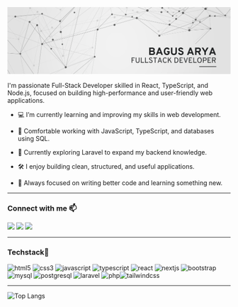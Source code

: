 <p align="center">
  <img src="assets/banner1.png" alt="banner" />
</p>


<!-- <h1 align="center">Hi👋, I’m Arya </h1> -->

<!-- ![Animasi](assets/animation1.gif) -->
<p align="">

I'm passionate Full-Stack Developer skilled in React, TypeScript, and Node.js,
focused on building high-performance and user-friendly web applications.


- 💻 I’m currently learning and improving my skills in web development.



- 🧠 Comfortable working with JavaScript, TypeScript, and databases using SQL.

- 🚀 Currently exploring Laravel to expand my backend knowledge.

- 🛠 I enjoy building clean, structured, and useful applications.

- 🎯 Always focused on writing better code and learning something new.

---

###  Connect with me 📫

<p>
  <a href="mailto:aryabagus453@gmail.com"><img src="https://img.shields.io/badge/Gmail-D14836?style=for-the-badge&logo=gmail&logoColor=white" /></a>
  <a href="www.linkedin.com/in/bagus-arya"><img src="https://img.shields.io/badge/LinkedIn-0077B5?style=for-the-badge&logo=linkedin&logoColor=white" /></a>
  <a href="https://open.spotify.com/user/31vvdulfhchm3tdcuxfbjt6regsm?si=b486190f803d40e7"><img src="https://img.shields.io/badge/Spotify-1DB954?style=for-the-badge&logo=spotify&logoColor=white" /></a>
</p>

---


### Techstack🚀


<p align=""> <img src="https://cdn.jsdelivr.net/gh/devicons/devicon/icons/html5/html5-original.svg" height="40" alt="html5"/> <img src="https://cdn.jsdelivr.net/gh/devicons/devicon/icons/css3/css3-original.svg" height="40" alt="css3"/> <img src="https://cdn.jsdelivr.net/gh/devicons/devicon/icons/javascript/javascript-original.svg" height="40" alt="javascript"/> <img src="https://cdn.jsdelivr.net/gh/devicons/devicon/icons/typescript/typescript-original.svg" height="40" alt="typescript"/> <img src="https://cdn.jsdelivr.net/gh/devicons/devicon/icons/react/react-original.svg" height="40" alt="react"/> <img src="https://cdn.jsdelivr.net/gh/devicons/devicon/icons/nextjs/nextjs-original.svg" height="40" alt="nextjs"/> <img src="https://cdn.jsdelivr.net/gh/devicons/devicon/icons/bootstrap/bootstrap-original.svg" height="40" alt="bootstrap"/> <img src="https://cdn.jsdelivr.net/gh/devicons/devicon/icons/mysql/mysql-original.svg" height="40" alt="mysql"/> <img src="https://cdn.jsdelivr.net/gh/devicons/devicon/icons/postgresql/postgresql-original.svg" height="40" alt="postgresql"/> <img src="https://cdn.jsdelivr.net/gh/devicons/devicon/icons/laravel/laravel-original.svg" height="40" alt="laravel"/> <img src="https://cdn.jsdelivr.net/gh/devicons/devicon/icons/php/php-original.svg" height="40" alt="php"/><img src="https://cdn.jsdelivr.net/gh/devicons/devicon/icons/tailwindcss/tailwindcss-original.svg" height="40" alt="tailwindcss"/> </p>

---

![Top Langs](https://github-readme-stats.vercel.app/api/top-langs/?username=IGBagusAryaN&layout=compact&theme=radical)
